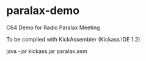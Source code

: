 # paralax-demo
C64 Demo for Radio Paralax Meeting

To be compiled with KickAssembler (Kickass IDE 1.2)

java -jar kickass.jar paralax.asm